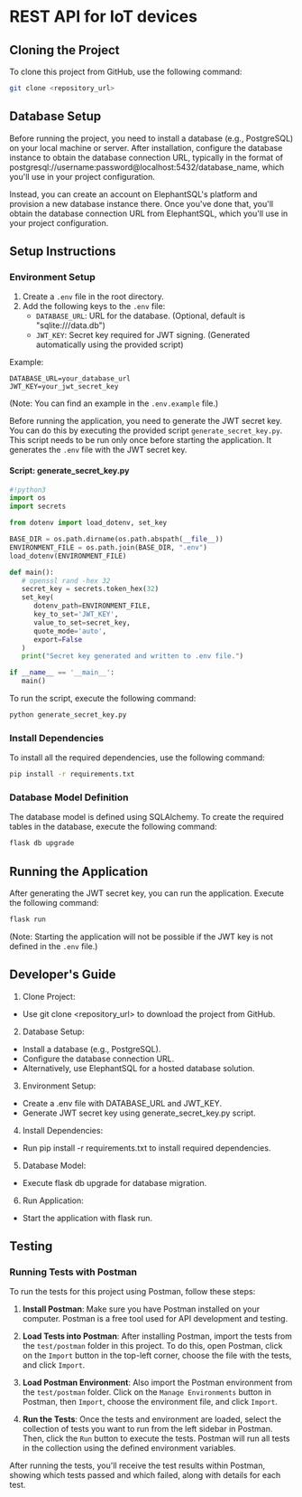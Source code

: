 # REST API for IoT devices

## Cloning the Project
To clone this project from GitHub, use the following command:
```bash
git clone <repository_url>
```

## Database Setup
Before running the project, you need to install a database (e.g., PostgreSQL) on your local machine or server. After installation, configure the database instance to obtain the database connection URL, typically in the format of postgresql://username:password@localhost:5432/database_name, which you'll use in your project configuration.

Instead, you can create an account on ElephantSQL's platform and provision a new database instance there. Once you've done that, you'll obtain the database connection URL from ElephantSQL, which you'll use in your project configuration.

## Setup Instructions

### Environment Setup
1. Create a `.env` file in the root directory.
2. Add the following keys to the `.env` file:
   - `DATABASE_URL`: URL for the database.
      (Optional, default is "sqlite:///data.db")
   - `JWT_KEY`: Secret key required for JWT signing.
      (Generated automatically using the provided script)


Example:
```plaintext
DATABASE_URL=your_database_url
JWT_KEY=your_jwt_secret_key
```
(Note: You can find an example in the `.env.example` file.)

Before running the application, you need to generate the JWT secret key. You can do this by executing the provided script `generate_secret_key.py`. This script needs to be run only once before starting the application. It generates the `.env` file with the JWT secret key.

#### Script: generate_secret_key.py
```python
#!python3
import os
import secrets

from dotenv import load_dotenv, set_key

BASE_DIR = os.path.dirname(os.path.abspath(__file__))
ENVIRONMENT_FILE = os.path.join(BASE_DIR, ".env")
load_dotenv(ENVIRONMENT_FILE)

def main():
   # openssl rand -hex 32
   secret_key = secrets.token_hex(32)
   set_key(
      dotenv_path=ENVIRONMENT_FILE,
      key_to_set='JWT_KEY',
      value_to_set=secret_key,
      quote_mode='auto',
      export=False
   )
   print("Secret key generated and written to .env file.") 

if __name__ == '__main__':
   main()
```

To run the script, execute the following command:
```bash
python generate_secret_key.py
```

### Install Dependencies
To install all the required dependencies, use the following command:
```bash
pip install -r requirements.txt
```

### Database Model Definition
The database model is defined using SQLAlchemy. To create the required tables in the database, execute the following command:
```bash
flask db upgrade
```

## Running the Application
After generating the JWT secret key, you can run the application. Execute the following command:
```bash
flask run
```
(Note: Starting the application will not be possible if the JWT key is not defined in the `.env` file.)

## Developer's Guide

1. Clone Project:
- Use git clone <repository_url> to download the project from GitHub.

2. Database Setup:
- Install a database (e.g., PostgreSQL).
- Configure the database connection URL.
- Alternatively, use ElephantSQL for a hosted database solution.

3. Environment Setup:
- Create a .env file with DATABASE_URL and JWT_KEY.
- Generate JWT secret key using generate_secret_key.py script.

4. Install Dependencies:
- Run pip install -r requirements.txt to install required dependencies.

5. Database Model:
- Execute flask db upgrade for database migration.

6. Run Application:
- Start the application with flask run.


## Testing

### Running Tests with Postman

To run the tests for this project using Postman, follow these steps:

1. **Install Postman**: Make sure you have Postman installed on your computer. Postman is a free tool used for API development and testing.

2. **Load Tests into Postman**: After installing Postman, import the tests from the `test/postman` folder in this project. To do this, open Postman, click on the `Import` button in the top-left corner, choose the file with the tests, and click `Import`.

3. **Load Postman Environment**: Also import the Postman environment from the `test/postman` folder. Click on the `Manage Environments` button in Postman, then `Import`, choose the environment file, and click `Import`.

4. **Run the Tests**: Once the tests and environment are loaded, select the collection of tests you want to run from the left sidebar in Postman. Then, click the `Run` button to execute the tests. Postman will run all tests in the collection using the defined environment variables.

After running the tests, you'll receive the test results within Postman, showing which tests passed and which failed, along with details for each test.
